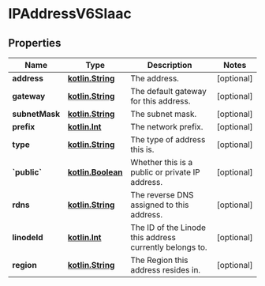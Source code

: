 
# IPAddressV6Slaac

## Properties
Name | Type | Description | Notes
------------ | ------------- | ------------- | -------------
**address** | [**kotlin.String**](.md) | The address.  |  [optional]
**gateway** | [**kotlin.String**](.md) | The default gateway for this address.  |  [optional]
**subnetMask** | [**kotlin.String**](.md) | The subnet mask.  |  [optional]
**prefix** | [**kotlin.Int**](.md) | The network prefix.  |  [optional]
**type** | [**kotlin.String**](.md) | The type of address this is.  |  [optional]
**&#x60;public&#x60;** | [**kotlin.Boolean**](.md) | Whether this is a public or private IP address.  |  [optional]
**rdns** | [**kotlin.String**](.md) | The reverse DNS assigned to this address.  |  [optional]
**linodeId** | [**kotlin.Int**](.md) | The ID of the Linode this address currently belongs to.  |  [optional]
**region** | [**kotlin.String**](.md) | The Region this address resides in.  |  [optional]




